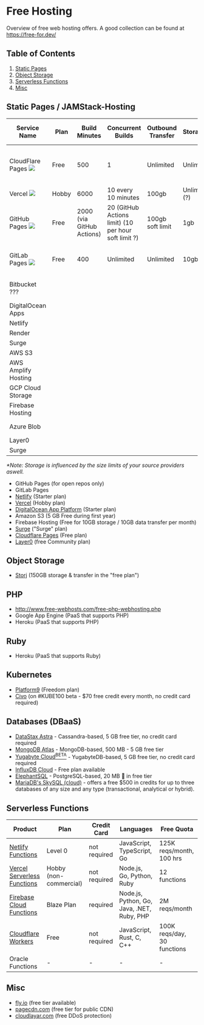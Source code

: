 # Free Hosting

Overview of free web hosting offers. A good collection can be found at https://free-for.dev/

## Table of Contents  
1. [Static Pages](#static-hages)
1. [Object Storage](#object-storage)
1. [Serverless Functions](#serverless-functions)
1. [Misc](#misc)

## Static Pages / JAMStack-Hosting

|Service Name|Plan|Build Minutes|Concurrent Builds|Outbound Transfer|Storage*|Source Provider/Deployment|Number of Sites|Next pricing step/Month|Website|
|---|---|---|---|---|---|---|---|---|---|
|CloudFlare Pages ![](https://pages.cloudflare.com/resources/logo/logo.svg)|Free|500|1|Unlimited|Unlimited|GitHub|Unlimited|20$, 5 concurrent builds, 5K Build minutes|[link](https://pages.cloudflare.com)|
|Vercel ![](https://pbs.twimg.com/profile_images/1252531684353998848/6R0-p1Vf_400x400.jpg)|Hobby|6000|10 every 10 minutes|100gb|Unlimited (?)|GitHub, GitLab, Bitbucket and CLI|Unlimited|20$, Pro plan|[link](https://vercel.com/)|
|GitHub Pages ![](https://github.githubassets.com/images/modules/logos_page/GitHub-Mark.png)|Free|2000 (via GitHub Actions)|20 (GitHub Actions limit) (10 per hour soft limit ?)|100gb soft limit|1gb|GitHub|Unlimited (for public repositories only)|$4, GitHub Pro plan|![link](https://pages.github.com/)|
|GitLab Pages ![](https://driftt.imgix.net/https%3A%2F%2Fdriftt.imgix.net%2Fhttps%253A%252F%252Fs3.amazonaws.com%252Fcustomer-api-avatars-prod%252F85489%252F307fa4f7f37831684fe3e3ee33ab97d3r2wbh3tdbf3w%3Ffit%3Dmax%26fm%3Dpng%26h%3D200%26w%3D200%26s%3D0b63e6b7b7c404889b1225e385b58178?fit=max&fm=png&h=200&w=200&s=b81290fd6e2958430bf4456d4dcafb58)|Free|400|Unlimited|Unlimited|10gb|GitLab|Unlimited|19$, Premium, 10K build minutes|![link](https://docs.gitlab.com/ee/user/project/pages/)|
|Bitbucket ???|||||||||https://support.atlassian.com/bitbucket-cloud/docs/publishing-a-website-on-bitbucket-cloud/|
|DigitalOcean Apps|||||||||https://www.digitalocean.com/products/app-platform/|
|Netlify|||||||||https://www.netlify.com/|
|Render|||||||||https://render.com/|
|Surge|||||||||https://surge.sh|
|AWS S3|||||||||https://aws.amazon.com/s3/|
|AWS Amplify Hosting|||||||||https://aws.amazon.com/amplify/hosting/|
|GCP Cloud Storage|||||||||https://cloud.google.com/storage|
|Firebase Hosting|||||||||https://firebase.google.com/docs/hosting|
|Azure Blob|||||||||https://azure.microsoft.com/en-us/services/storage/blobs/|
|Layer0|||||||||https://www.layer0.co/|
|Surge|||||||||https://surge.sh/|

*\*Note: Storage is influenced by the size limits of your source providers aswell.*

- GitHub Pages (for open repos only)
- GitLab Pages
- [Netlify](https://www.netlify.com/) (Starter plan)
- [Vercel](https://vercel.com/) (Hobby plan)
- [DigitalOcean App Platform](https://www.digitalocean.com/products/app-platform/) (Starter plan)
- Amazon S3 (5 GB Free during first year)
- Firebase Hosting (Free for 10GB storage / 10GB data transfer per month)
- [Surge](https://surge.sh/) ("Surge" plan)
- [Cloudflare Pages](https://pages.cloudflare.com/) (Free plan)
- [Layer0](https://www.layer0.co/) (free Community plan)

## Object Storage
- [Storj](https://www.storj.io/) (150GB storage & transfer in the "free plan")

## PHP

- http://www.free-webhosts.com/free-php-webhosting.php
- Google App Engine (PaaS that supports PHP)
- Heroku (PaaS that supports PHP)

## Ruby

- Heroku (PaaS that supports Ruby)

## Kubernetes

- [Platform9](https://platform9.com/) (Freedom plan)
- [Civo](https://www.civo.com) (on #KUBE100 beta - $70 free credit every month, no credit card required)

## Databases (DBaaS)

- [DataStax Astra](https://astra.datastax.com/) - Cassandra-based, 5 GB free tier, no credit card required
- [MongoDB Atlas](https://cloud.mongodb.com/) - MongoDB-based, 500 MB - 5 GB free tier
- [Yugabyte Cloud<sup>BETA</sup>](https://cloud.yugabyte.com/) - YugabyteDB-based, 5 GB free tier, no credit card required
- [InfluxDB Cloud](https://cloud2.influxdata.com/) - Free plan available
- [ElephantSQL](https://www.elephantsql.com/) - PostgreSQL-based, 20 MB 🙂 in free tier
- [MariaDB's SkySQL (cloud)](https://mariadb.com/products/skysql/get-started/) - offers a free $500 in credits for up to three databases of any size and any type (transactional, analytical or hybrid).

## Serverless Functions

| Product | Plan | Credit Card | Languages | Free Quota |
| --- | --- | --- |  --- | --- |
| [Netlify Functions](https://www.netlify.com/products/functions/) | Level 0 | not required | JavaScript, TypeScript, Go | 125K reqs/month, 100 hrs |
| [Vercel Serverless Functions](https://vercel.com/docs/serverless-functions/introduction) | Hobby (non-commercial) | not required | Node.js, Go, Python, Ruby | 12 functions |
| [Firebase Cloud Functions](https://firebase.google.com/products/functions) | Blaze Plan | required | Node.js, Python, Go, Java, .NET, Ruby, PHP | 2M reqs/month |
| [Cloudflare Workers](https://workers.cloudflare.com/) | Free | not required | JavaScript, Rust, C, C++ | 100K reqs/day, 30 functions |
| Oracle Functions | - | - | - | - |

## Misc
- [fly.io](https://fly.io/) (free tier available)
- [pagecdn.com](https://pagecdn.com/) (free tier for public CDN)
- [cloudlayar.com](https://cloudlayar.com/) (free DDoS protection)
